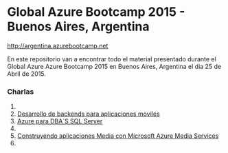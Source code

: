 # Global Azure Bootcamp 2015 - Buenos Aires, Argentina
http://argentina.azurebootcamp.net

En este repositorio van a encontrar todo el material presentado durante el Global Azure Azure Bootcamp 2015 en Buenos Aires, Argentina el dia 25 de Abril de 2015.

### Charlas

1. 
2. [Desarrollo de backends para aplicaciones moviles](https://github.com/southworkscom/GAB-Arg-2015/tree/master/2%20-%20Azure%20Mobile%20Services)
3. [Azure para DBA´S SQL Server]()
4.  
5. [Construyendo aplicaciones Media con Microsoft Azure Media Services](https://github.com/southworkscom/GAB-Arg-2015/tree/master/5%20-%20Azure%20Media%20Services)
6. 